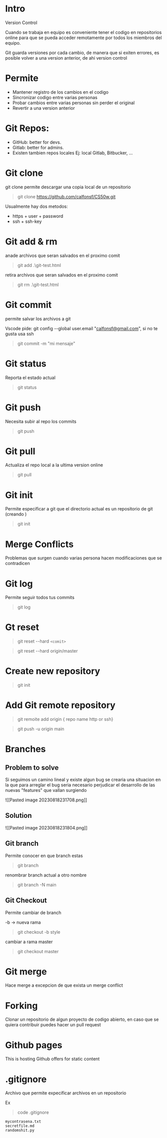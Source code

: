# Intro

Version Control

Cuando se trabaja en equipo es conveniente tener el codigo en repositorios online para que se pueda acceder remotamente por todos los miembros del equipo.

Git guarda versiones por cada cambio, de manera que si exiten errores, es posible volver a una version anterior, de ahi version control

# Permite

- Mantener registro de los cambios en el codigo
- Sincronizar codigo entre varias personas
- Probar cambios entre varias personas sin perder el original
- Revertir a una version anterior

# Git Repos:

- GitHub: better for devs.
- Gitlab: better for admins.
- Existen tambien repos locales Ej: local Gitlab, Bitbucker, ...

# Git clone

git clone permite descargar una copia local de un repositorio 

>git clone https://github.com/calfonsf/CS50w.git


Usualmente hay dos metodos: 

- https + user + password
- ssh + ssh-key

# Git add & rm

anade archivos que seran salvados en el proximo comit

>git add .\git-test.html

retira archivos que seran salvados en el proximo comit

>git rm .\git-test.html

# Git commit

permite salvar los archivos a git

Vscode pide: git config --global user.email "calfonsf@gmail.com", si no te gusta usa ssh

>git commit -m "mi mensaje"

# Git status

Reporta el estado actual

>git status

# Git push

Necesita subir al repo los commits

>git push

# Git pull

Actualiza el repo local a la ultima version online

>git pull

# Git init

Permite especificar a git que el directorio actual es un repositorio de git (creando )

>git init

# Merge Conflicts 

Problemas que surgen cuando varias persona hacen modificaciones que se contradicen

# Git log 

Permite seguir todos tus commits

>git log

# Gt reset

>git reset --hard `<comit>`

>git reset --hard origin/master

# Create new repository

> git init

# Add Git remote repository

>git remoite add origin { repo name http or ssh}

>git push -u origin main 

# Branches

## Problem to solve

Si seguimos un camino lineal y existe algun bug se crearia una situacion en la que para arreglar el bug seria necesario perjudicar el desarrollo de las nuevas "features" que vallan surgiendo

![[Pasted image 20230818231708.png]]

## Solution 

![[Pasted image 20230818231804.png]]

## Git branch

Permite conocer en que branch estas

>git branch

renombrar branch actual a otro nombre

>git branch -N main

## Git Checkout

Permite cambiar de branch

-b -> nueva rama

>git checkout -b style

cambiar a rama master

>git checkout master

# Git merge 

Hace merge a excepcion de que exista un merge conflict

# Forking

Clonar un repositorio de algun proyecto de codigo abierto, en caso que se quiera contribuir puedes hacer un pull request

# Github pages

This is hosting Github offers for static content

# .gitignore

Archivo que permite expecificar archivos en un repositorio

Ex 

> code .gitignore

```gitignore
mycontrasena.txt
secretfile.md
randomshit.py
```

